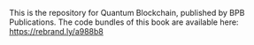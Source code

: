This is the repository for Quantum Blockchain, published by BPB Publications. The code bundles of this book are available here: https://rebrand.ly/a988b8
